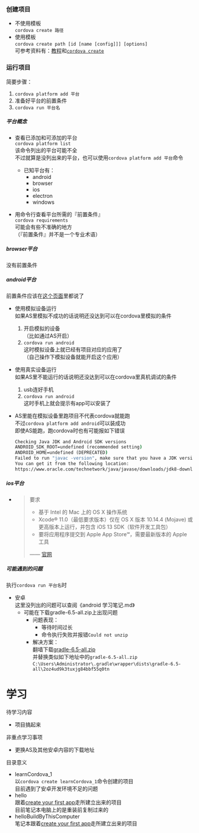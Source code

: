 


### 创建项目

- 不使用模板  
  `cordova create 路径`
- 使用模板  
  `cordova create path [id [name [config]]] [options]`  
  可参考资料有：[教程](https://cordova.apache.org/docs/en/latest/guide/cli/template.html)和[`cordova create`](https://cordova.apache.org/docs/en/latest/reference/cordova-cli/index.html#cordova-create-command)  





### 运行项目

简要步骤：

1. `cordova platform add 平台`
2. 准备好平台的前置条件
3. `cordova run 平台名`



##### 平台概念  

- 查看已添加和可添加的平台  
  `cordova platform list`  
  该命令列出的平台可能不全  
  不过就算是没列出来的平台，也可以使用`cordova platform add 平台`命令
  - 已知平台有：
    - android
    - browser
    - ios
    - electron
    - windows

- 用命令行查看平台所需的『前置条件』  
  `cordova requirements`  
  可能会有些不准确的地方  
  （『前置条件』并不是一个专业术语）



##### browser平台  

没有前置条件

##### android平台 

前置条件应该在[这个页面](https://cordova.apache.org/docs/en/latest/guide/platforms/android/index.html#installing-the-requirements)里都说了  

- 使用模拟设备运行  
  如果AS里模拟不成功的话说明还没达到可以在cordova里模拟的条件
  
  1. 开启模拟的设备  
     （比如通过AS开启）
  2. `cordova run android`  
     这时模拟设备上就已经有项目对应的应用了  
     （自己操作下模拟设备就能开启这个应用）
  
- 使用真实设备运行  
  如果AS里不能运行的话说明还没达到可以在cordova里真机调试的条件
  1. usb连好手机
  2. `cordova run android`  
     这时手机上就会提示有app可以安装了
  
- AS里能在模拟设备里跑项目不代表cordova就能跑  
  不过`cordova platform add android`可以装成功  
  即使AS能跑，跑cordova时也有可能报如下错误  

  ```cmd
  Checking Java JDK and Android SDK versions
  ANDROID_SDK_ROOT=undefined (recommended setting)
  ANDROID_HOME=undefined (DEPRECATED)
  Failed to run "javac -version", make sure that you have a JDK version 8 installed.
  You can get it from the following location:
  https://www.oracle.com/technetwork/java/javase/downloads/jdk8-downloads-2133151.html
  ```

  

##### ios平台  

- > 要求
  >
  > - 基于 Intel 的 Mac 上的 OS X 操作系统
  > - Xcode® 11.0（最低要求版本）仅在 OS X 版本 10.14.4 (Mojave) 或更高版本上运行，并包含 iOS 13 SDK（软件开发工具包）
  > - 要将应用程序提交到 Apple App Store℠，需要最新版本的 Apple 工具
  >
  > —— [官网](https://cordova.apache.org/docs/en/10.x/guide/platforms/ios/index.html#requirements-and-support)





##### 可能遇到的问题

执行`cordova run 平台名`时

- 安卓  
  这里没列出的问题可以查阅《android 学习笔记.md》
  - 可能在下载gradle-6.5-all.zip上出现问题  
    - 问题表现：
      - 等待时间过长
      - 命令执行失败并报错`Could not unzip`
    - 解决方案：  
      翻墙下载[gradle-6.5-all.zip](https://downloads.gradle-dn.com/distributions/gradle-6.5-all.zip)  
      并替换类似如下地址中的`gradle-6.5-all.zip`  
      `C:\Users\Administrator\.gradle\wrapper\dists\gradle-6.5-all\2oz4ud9k3tuxjg84bbf55q0tn`






# 学习

待学习内容

- 项目搞起来



非重点学习事项

- 更换AS及其他安卓内容的下载地址



目录意义

- learnCordova_1  
  以`cordova create learnCordova_1`命令创建的项目  
  目前遇到了安卓开发环境不足的问题
- hello  
  跟着[create your first app](https://cordova.apache.org/docs/en/latest/guide/cli/index.html)走所建立出来的项目  
  目前笔记本电脑上的是重装前复制过来的
- helloBuildByThisComputer  
  笔记本跟着[create your first app](https://cordova.apache.org/docs/en/latest/guide/cli/index.html)走所建立出来的项目





